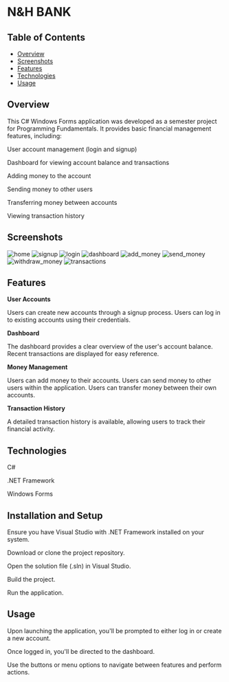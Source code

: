 # N&H BANK

## Table of Contents

- [Overview](#overview)
- [Screenshots](#screenshots)
- [Features](#features)
- [Technologies](#technologies)
- [Usage](#usage)

## Overview
This C# Windows Forms application was developed as a semester project for Programming Fundamentals. It provides basic financial management features, including:

User account management (login and signup)

Dashboard for viewing account balance and transactions

Adding money to the account

Sending money to other users

Transferring money between accounts

Viewing transaction history

## Screenshots

![home](../screenshots/home.jpg)
![signup](../screenshots/signup.jpg)
![login](../screenshots/login.jpg)
![dashboard](../screenshots/dashboard.jpg)
![add_money](../screenshots/add_money.jpg)
![send_money](../screenshots/send_money.jpg)
![withdraw_money](../screenshots/withdraw_money.jpg)
![transactions](../screenshots/transactions.jpg)

## Features
**User Accounts**

Users can create new accounts through a signup process.
Users can log in to existing accounts using their credentials.

**Dashboard**

The dashboard provides a clear overview of the user's account balance.
Recent transactions are displayed for easy reference.

**Money Management**

Users can add money to their accounts.
Users can send money to other users within the application.
Users can transfer money between their own accounts.

**Transaction History**

A detailed transaction history is available, allowing users to track their financial activity.

## Technologies
C#

.NET Framework

Windows Forms

## Installation and Setup
Ensure you have Visual Studio with .NET Framework installed on your system.

Download or clone the project repository.

Open the solution file (.sln) in Visual Studio.

Build the project.

Run the application.

## Usage
Upon launching the application, you'll be prompted to either log in or create a new account.

Once logged in, you'll be directed to the dashboard.

Use the buttons or menu options to navigate between features and perform actions.

